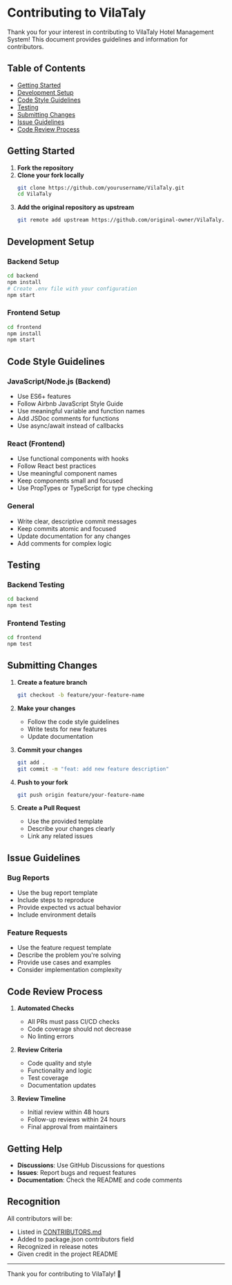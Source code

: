 # Contributing to VilaTaly

Thank you for your interest in contributing to VilaTaly Hotel Management System! This document provides guidelines and information for contributors.

## Table of Contents

- [Getting Started](#getting-started)
- [Development Setup](#development-setup)
- [Code Style Guidelines](#code-style-guidelines)
- [Testing](#testing)
- [Submitting Changes](#submitting-changes)
- [Issue Guidelines](#issue-guidelines)
- [Code Review Process](#code-review-process)

## Getting Started

1. **Fork the repository**
2. **Clone your fork locally**
   ```bash
   git clone https://github.com/yourusername/VilaTaly.git
   cd VilaTaly
   ```
3. **Add the original repository as upstream**
   ```bash
   git remote add upstream https://github.com/original-owner/VilaTaly.git
   ```

## Development Setup

### Backend Setup
```bash
cd backend
npm install
# Create .env file with your configuration
npm start
```

### Frontend Setup
```bash
cd frontend
npm install
npm start
```

## Code Style Guidelines

### JavaScript/Node.js (Backend)
- Use ES6+ features
- Follow Airbnb JavaScript Style Guide
- Use meaningful variable and function names
- Add JSDoc comments for functions
- Use async/await instead of callbacks

### React (Frontend)
- Use functional components with hooks
- Follow React best practices
- Use meaningful component names
- Keep components small and focused
- Use PropTypes or TypeScript for type checking

### General
- Write clear, descriptive commit messages
- Keep commits atomic and focused
- Update documentation for any changes
- Add comments for complex logic

## Testing

### Backend Testing
```bash
cd backend
npm test
```

### Frontend Testing
```bash
cd frontend
npm test
```

## Submitting Changes

1. **Create a feature branch**
   ```bash
   git checkout -b feature/your-feature-name
   ```

2. **Make your changes**
   - Follow the code style guidelines
   - Write tests for new features
   - Update documentation

3. **Commit your changes**
   ```bash
   git add .
   git commit -m "feat: add new feature description"
   ```

4. **Push to your fork**
   ```bash
   git push origin feature/your-feature-name
   ```

5. **Create a Pull Request**
   - Use the provided template
   - Describe your changes clearly
   - Link any related issues

## Issue Guidelines

### Bug Reports
- Use the bug report template
- Include steps to reproduce
- Provide expected vs actual behavior
- Include environment details

### Feature Requests
- Use the feature request template
- Describe the problem you're solving
- Provide use cases and examples
- Consider implementation complexity

## Code Review Process

1. **Automated Checks**
   - All PRs must pass CI/CD checks
   - Code coverage should not decrease
   - No linting errors

2. **Review Criteria**
   - Code quality and style
   - Functionality and logic
   - Test coverage
   - Documentation updates

3. **Review Timeline**
   - Initial review within 48 hours
   - Follow-up reviews within 24 hours
   - Final approval from maintainers

## Getting Help

- **Discussions**: Use GitHub Discussions for questions
- **Issues**: Report bugs and request features
- **Documentation**: Check the README and code comments

## Recognition

All contributors will be:
- Listed in [CONTRIBUTORS.md](../CONTRIBUTORS.md)
- Added to package.json contributors field
- Recognized in release notes
- Given credit in the project README

---

Thank you for contributing to VilaTaly! 🎉 